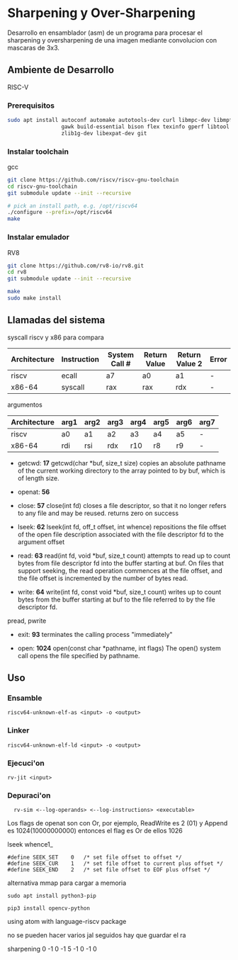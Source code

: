 # Sharpening y Over-Sharpening
Desarrollo en ensamblador (asm) de un programa para procesar el sharpening y oversharpening de una imagen mediante convolucion con mascaras de 3x3.

## Ambiente de Desarrollo
RISC-V

### Prerequisitos
```bash
sudo apt install autoconf automake autotools-dev curl libmpc-dev libmpfr-dev libgmp-dev \
                 gawk build-essential bison flex texinfo gperf libtool patchutils bc \
                 zlib1g-dev libexpat-dev git
```
### Instalar toolchain
gcc
```bash
git clone https://github.com/riscv/riscv-gnu-toolchain
cd riscv-gnu-toolchain
git submodule update --init --recursive

# pick an install path, e.g. /opt/riscv64
./configure --prefix=/opt/riscv64
make
```

### Instalar emulador
RV8
```bash
git clone https://github.com/rv8-io/rv8.git
cd rv8
git submodule update --init --recursive

make
sudo make install
```
## Llamadas del sistema
syscall riscv y x86 para compara

| Architecture | Instruction | System Call # | Return Value | Return Value 2 | Error |
|--------------|-------------|---------------|--------------|----------------|-------|
| riscv        | ecall       | a7            | a0           | a1             | -     |
| x86-64       | syscall     | rax           | rax          | rdx            | -     |


argumentos

| Architecture | arg1 | arg2 | arg3 | arg4 | arg5 | arg6 | arg7 |
|--------------|------|------|------|------|------|------|------|
| riscv        | a0   | a1   | a2   | a3   | a4   | a5   | -    |
| x86-64       | rdi  | rsi  | rdx  | r10  | r8   | r9   | -    |

- getcwd: **17**
getcwd(char \*buf, size_t size) copies an absolute pathname of the current working directory to the array pointed to by buf, which is of length size.

- openat: **56**

- close: **57**
close(int fd) closes a file descriptor, so that it no longer refers to any file and may be reused. returns zero on success

- lseek: **62**
lseek(int fd, off_t offset, int whence) repositions the file offset of the open file description associated with the file descriptor fd to the argument offset

- read: **63**
 read(int fd, void \*buf, size_t count) attempts to read up to count bytes from file descriptor fd into the buffer starting at buf.
 On files that support seeking, the read operation commences at the file offset, and the file offset is incremented by the number of bytes read.

- write: **64**
write(int fd, const void \*buf, size_t count) writes up to count bytes from the buffer starting at buf to the file referred to by the file descriptor fd.

pread, pwrite

- exit: **93**
terminates the calling process "immediately"

- open: **1024**
open(const char \*pathname, int flags)
The open() system call opens the file specified by pathname.

## Uso

### Ensamble
  ```
  riscv64-unknown-elf-as <input> -o <output>
  ```

### Linker
  ```
  riscv64-unknown-elf-ld <input> -o <output>
  ```

### Ejecuci'on
  ```
  rv-jit <input>
  ```
### Depuraci'on
```
  rv-sim <--log-operands> <--log-instructions> <executable>
```

Los flags de openat son con Or, por ejemplo, ReadWrite es 2 (01) y Append es 1024(10000000000) entonces el flag es Or de ellos 1026

lseek whence1_

```
#define SEEK_SET    0   /* set file offset to offset */
#define SEEK_CUR    1   /* set file offset to current plus offset */
#define SEEK_END    2   /* set file offset to EOF plus offset */
```

alternativa mmap para cargar a memoria


```sudo apt install python3-pip```

```pip3 install opencv-python```


using atom with language-riscv package


no se pueden hacer varios jal seguidos hay que guardar el ra

sharpening
0 -1 0
-1 5 -1
0 -1 0
